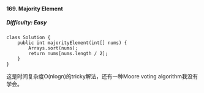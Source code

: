 ####  169. Majority Element

##### Difficulty: Easy

```
class Solution {
    public int majorityElement(int[] nums) {
        Arrays.sort(nums);
        return nums[nums.length / 2];
    }
}
```
这是时间复杂度O(nlogn)的tricky解法，还有一种Moore voting algorithm我没有学会。